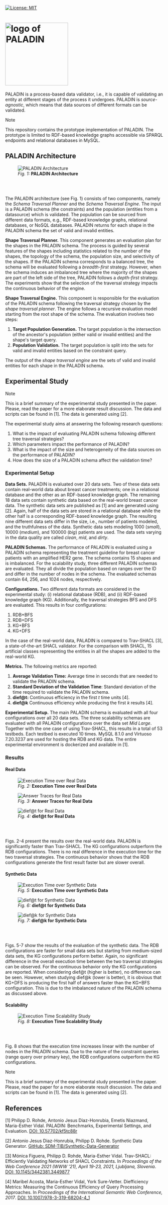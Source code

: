 [![License: MIT](https://img.shields.io/badge/License-MIT-yellow.svg)](LICENSE)

# <img src="images/logo.png" alt="logo of PALADIN" width="200">

PALADIN is a process-based data validator, i.e., it is capable of validating an entity at different stages of the process it undergoes.
PALADIN is _source-agnostic_, which means that data sources of different formats can be validated.

> [!NOTE]
> This repository contains the prototype implementation of PALADIN.
> The prototype is limited to RDF-based knowledge graphs accessible via SPARQL endpoints and relational databases in MySQL.


## PALADIN Architecture

<figure>
  <img src="images/architecture.png" alt="PALADIN Architecture">
  <figcaption><i>Fig. 1:</i> <b>PALADIN Architecture</b></figcaption>
</figure><br><br>

The PALADIN architecture (see Fig. 1) consists of two components, namely the _Schema Traversal Planner_ and the _Schema Traversal Engine_.
The input is a PALADIN schema (the constraints) and the population (entities from a datasource) which is validated.
The population can be sourced from different data formats, e.g., RDF-based knowledge graphs, relational databases, or NoSQL databases.
PALADIN returns for each shape in the PALADIN schema the set of valid and invalid entities.

__Shape Traversal Planner.__ This component generates an evaluation plan for the shapes in the PALADIN schema.
The process is guided by several features of the shapes including statistics related to the number of the shapes, the topology of the schema, the population size, and selectivity of the shapes.
If the PALADIN schema corresponds to a balanced tree, the schema will be evaluated following a _breadth-first_ strategy.
However, when the schema induces an imbalanced tree where the majority of the shapes are part of the left side of the tree, PALADIN follows a _depth-first_ strategy.
The experiments show that the selection of the traversal strategy impacts the continuous behavior of the engine.

__Shape Traversal Engine.__ This component is responsible for the evaluation of the PALADIN schema following the traversal strategy chosen by the _shape traversal planner_.
The engine follows a recursive evaluation model starting from the root shape of the schema.
The evaluation involves two steps:

1. __Target Population Generation.__ The target population is the intersection of the ancestor's population (either valid or invalid entities) and the shape's target query.
2. __Population Validation.__ The target population is split into the sets for valid and invalid entities based on the constraint query.

The output of the _shape traversal engine_ are the sets of valid and invalid entities for each shape in the PALADIN schema.

## Experimental Study

> [!NOTE]
> This is a brief summary of the experimental study presented in the paper.
> Please, read the paper for a more elaborate result discussion.
> The data and scripts can be found in [1]. The data is generated using [2].

The experimental study aims at answering the following research questions:

1. What is the impact of evaluating PALADIN schema following different tree traversal strategies?
2. Which parameters impact the performance of PALADIN?
3. What is the impact of the size and heterogeneity of the data sources on the performance of PALADIN?
4. How does the size of a PALADIN schema affect the validation time?

### Experimental Setup

__Data Sets.__ PALADIN is evaluated over 20 data sets.
Two of these data sets contain real-world data about breast cancer treatments; one in a relational database and the other as an RDF-based knowledge graph.
The remaining 18 data sets contain synthetic data based on the real-world breast cancer data.
The synthetic data sets are published as [1] and are generated using [2].
Again, half of the data sets are stored in a relational database while the other half is a corresponding RDF-based knowledge graph.
The resulting nine different data sets differ in the size, i.e., number of patients modeled, and the truthfulness of the data.
Synthetic data sets modeling 1000 (_small_), 10000 (_medium_), and 100000 (_big_) patients are used.
The data sets varying in the data quality are called _clean_, _mid_, and _dirty_.

__PALADIN Schemas.__ The performance of PALADIN is evaluated using a PALADIN schema representing the treatment guideline for breast cancer patients with an amplified HER2 gene.
The schema contains 15 shapes and is imbalanced.
For the scalability study, three different PALADIN schemas are evaluated.
They all divide the population based on ranges over the ID and differ in the number of nodes in the schema.
The evaluated schemas contain 64, 256, and 1024 nodes, respectively.

__Configurations.__ Two different data formats are considered in the experimental study: (i) relational database (RDB), and (ii) RDF-based knowledge graph (KG).
Additionally, the traversal strategies BFS and DFS are evaluated.
This results in four configurations:

1. RDB+BFS
2. RDB+DFS
3. KG+BFS
4. KG+DFS

In the case of the real-world data, PALADIN is compared to Trav-SHACL [3], a state-of-the-art SHACL validator.
For the comparison with SHACL, 15 artificial classes representing the entities in all the shapes are added to the real-world KG.

__Metrics.__ The following metrics are reported:

1. __Average Validation Time:__ Average time in seconds that are needed to validate the PALADIN schema.
2. __Standard Deviation of the Validation Time__: Standard deviation of the time required to validate the PALADIN schema. 
3. __dief@t:__ Continuous efficiency in the first _t_ time units [4].
4. __dief@k__ Continuous efficiency while producing the first _k_ results [4].

__Experimental Setup.__ The main PALADIN schema is evaluated with all four configurations over all 20 data sets.
The three scalability schemas are evaluated with all PALADIN configurations over the data set _Mid Large_.
Together with the one case of using Trav-SHACL, this results in a total of 53 testbeds.
Each testbed is executed 10 times.
MySQL 8.1.0 and Virtuoso 7.20.3237 are used for hosting the RDB and KG data.
The entire experimental environment is dockerized and available in [1].

### Results

#### Real Data

<figure>
  <img src="images/execution_times_real.png" alt="Execution Time over Real Data">
  <figcaption><i>Fig. 2:</i> <b>Execution Time over Real Data</b></figcaption>
</figure>
<figure>
  <img src="images/trace_real.png" alt="Answer Traces for Real Data">
  <figcaption><i>Fig. 3:</i> <b>Answer Traces for Real Data</b></figcaption>
</figure>
<figure>
  <img src="images/dieft_real.png" alt="dief@t for Real Data">
  <figcaption><i>Fig. 4:</i> <b>dief@t for Real Data</b></figcaption>
</figure><br><br>

Figs. 2-4 present the results over the real-world data.
PALADIN is significantly faster than Trav-SHACL.
The KG configurations outperform the RDB configurations.
There is no real difference in the execution time for the two traversal strategies.
The continuous behavior shows that the RDB configurations generate the first result faster but are slower overall.

#### Synthetic Data

<figure>
  <img src="images/execution_times_synth.png" alt="Execution Time over Synthetic Data">
  <figcaption><i>Fig. 5:</i> <b>Execution Time over Synthetic Data</b></figcaption>
</figure>
<figure>
  <img src="images/dieft_synth.png" alt="dief@t for Synthetic Data">
  <figcaption><i>Fig. 6:</i> <b>dief@t for Synthetic Data</b></figcaption>
</figure>
<figure>
  <img src="images/diefk_synth.png" alt="dief@k for Synthetic Data">
  <figcaption><i>Fig. 7:</i> <b>dief@k for Synthetic Data</b></figcaption>
</figure><br><br>

Figs. 5-7 show the results of the evaluation of the synthetic data.
The RDB configurations are faster for small data sets but starting from medium-sized data sets, the KG configurations perform better.
Again, no significant difference in the overall execution time between the two traversal strategies can be observed.
For the continuous behavior only the KG configurations are reported.
When considering dief@t (higher is better), no difference can be seen.
However, when studying dief@k (lower is better), it is obvious that KG+DFS is producing the first half of answers faster than the KG+BFS configuration.
This is due to the imbalanced nature of the PALADIN schema as discussed above.

#### Scalability

<figure>
  <img src="images/execution_times_scale.png" alt="Execution Time Scalability Study">
  <figcaption><i>Fig. 8:</i> <b>Execution Time Scalability Study</b></figcaption>
</figure><br><br>

Fig. 8 shows that the execution time increases linear with the number of nodes in the PALADIN schema.
Due to the nature of the constraint queries (range query over primary key), the RDB configurations outperform the KG configurations.

> [!NOTE]
> This is a brief summary of the experimental study presented in the paper.
> Please, read the paper for a more elaborate result discussion.
> The data and scripts can be found in [1]. The data is generated using [2].

## References
[1] Philipp D. Rohde, Antonio Jesus Diaz-Honrubia, Emetis Niazmand, Maria-Esther Vidal. PALADIN: Benchmarks, Experimental Settings, and Evaluation. [DOI: 10.57702/kf5tc88r](https://doi.org/10.57702/kf5tc88r)

[2] Antonio Jesus Diaz-Honrubia, Philipp D. Rohde. Synthetic Data Generator. [GitHub: SDM-TIB/Synthetic-Data-Generator](https://github.com/SDM-TIB/Synthetic-Data-Generator)

[3] Mónica Figuera, Philipp D. Rohde, Maria-Esther Vidal. Trav-SHACL: Efficiently Validating Networks of SHACL Constraints. In _Proceedings of the Web Conference 2021 (WWW '21), April 19-23, 2021, Ljubljana, Slovenia_. [DOI: 10.1145/3442381.3449877](https://doi.org/10.1145/3442381.3449877)

[4] Maribel Acosta, Maria-Esther Vidal, York Sure-Vetter. Diefficiency Metrics: Measuring the Continuous Efficiency of Query Processing Approaches. In _Proceedings of the International Semantic Web Conference, 2017_. [DOI: 10.1007/978-3-319-68204-4_1](https://doi.org/10.1007/978-3-319-68204-4_1)

